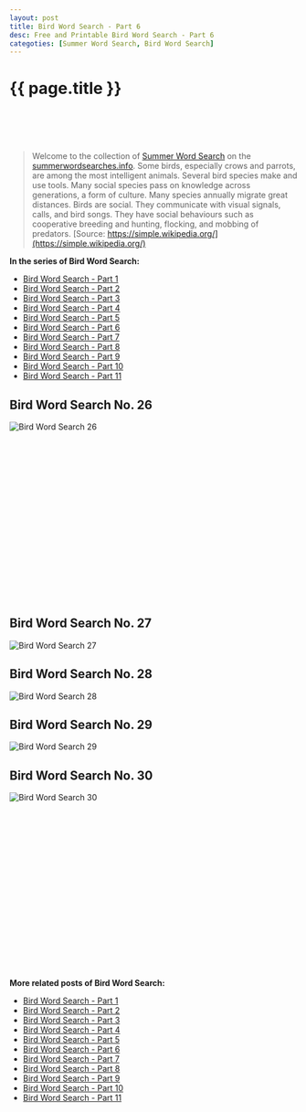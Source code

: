 ```yaml
---
layout: post
title: Bird Word Search - Part 6
desc: Free and Printable Bird Word Search - Part 6
categoties: [Summer Word Search, Bird Word Search]
---
```

{{ page.title }}
================
<script async src="//pagead2.googlesyndication.com/pagead/js/adsbygoogle.js"></script><!-- UnderTitleAds --> <ins class="adsbygoogle" style="display:inline-block;width:468px;height:60px" data-ad-client="ca-pub-6753140515841889" data-ad-slot="4010138290"></ins><script> (adsbygoogle = window.adsbygoogle || []).push({}); </script>

> Welcome to the collection of [Summer Word Search](http://summerwordsearches.info/) on the [summerwordsearches.info](http://summerwordsearches.info/). Some birds, especially crows and parrots, are among the most intelligent animals. Several bird species make and use tools. Many social species pass on knowledge across generations, a form of culture. Many species annually migrate great distances. Birds are social. They communicate with visual signals, calls, and bird songs. They have social behaviours such as cooperative breeding and hunting, flocking, and mobbing of predators. [Source: https://simple.wikipedia.org/](https://simple.wikipedia.org/)

**In the series of Bird Word Search:**

* [Bird Word Search - Part 1](http://summerwordsearches.info/2018/04/24/Bird-Word-Search-part-1.html)
* [Bird Word Search - Part 2](http://summerwordsearches.info/2018/04/24/Bird-Word-Search-part-2.html)
* [Bird Word Search - Part 3](http://summerwordsearches.info/2018/04/24/Bird-Word-Search-part-3.html)
* [Bird Word Search - Part 4](http://summerwordsearches.info/2018/04/24/Bird-Word-Search-part-4.html)
* [Bird Word Search - Part 5](http://summerwordsearches.info/2018/04/24/Bird-Word-Search-part-5.html)
* [Bird Word Search - Part 6](http://summerwordsearches.info/2018/04/24/Bird-Word-Search-part-6.html)
* [Bird Word Search - Part 7](http://summerwordsearches.info/2018/04/24/Bird-Word-Search-part-7.html)
* [Bird Word Search - Part 8](http://summerwordsearches.info/2018/04/24/Bird-Word-Search-part-8.html)
* [Bird Word Search - Part 9](http://summerwordsearches.info/2018/04/24/Bird-Word-Search-part-9.html)
* [Bird Word Search - Part 10](http://summerwordsearches.info/2018/04/24/Bird-Word-Search-part-10.html)
* [Bird Word Search - Part 11](http://summerwordsearches.info/2018/04/24/Bird-Word-Search-part-11.html)

## Bird Word Search No. 26
![Bird Word Search 26](http://summerwordsearches.info/img1/Bird-Word-Search%20(26).jpg "Bird Word Search 26")

<script async src="//pagead2.googlesyndication.com/pagead/js/adsbygoogle.js"></script><!-- Texxtonly --><ins class="adsbygoogle" style="display:inline-block;width:336px;height:280px" data-ad-client="ca-pub-6753140515841889" data-ad-slot="3207852233"></ins><script>(adsbygoogle = window.adsbygoogle || []).push({}); </script>

## Bird Word Search No. 27
![Bird Word Search 27](http://summerwordsearches.info/img1/Bird-Word-Search%20(27).jpg "Bird Word Search 27")

## Bird Word Search No. 28
![Bird Word Search 28](http://summerwordsearches.info/img1/Bird-Word-Search%20(28).jpg "Bird Word Search 28")

## Bird Word Search No. 29
![Bird Word Search 29](http://summerwordsearches.info/img1/Bird-Word-Search%20(29).jpg "Bird Word Search 29")

## Bird Word Search No. 30
![Bird Word Search 30](http://summerwordsearches.info/img1/Bird-Word-Search%20(30).jpg "Bird Word Search 30")

<script async src="//pagead2.googlesyndication.com/pagead/js/adsbygoogle.js"></script><!-- Texxtonly --><ins class="adsbygoogle" style="display:inline-block;width:336px;height:280px" data-ad-client="ca-pub-6753140515841889" data-ad-slot="3207852233"></ins><script>(adsbygoogle = window.adsbygoogle || []).push({}); </script>

**More related posts of Bird Word Search:**

* [Bird Word Search - Part 1](http://summerwordsearches.info/2018/04/24/Bird-Word-Search-part-1.html)
* [Bird Word Search - Part 2](http://summerwordsearches.info/2018/04/24/Bird-Word-Search-part-2.html)
* [Bird Word Search - Part 3](http://summerwordsearches.info/2018/04/24/Bird-Word-Search-part-3.html)
* [Bird Word Search - Part 4](http://summerwordsearches.info/2018/04/24/Bird-Word-Search-part-4.html)
* [Bird Word Search - Part 5](http://summerwordsearches.info/2018/04/24/Bird-Word-Search-part-5.html)
* [Bird Word Search - Part 6](http://summerwordsearches.info/2018/04/24/Bird-Word-Search-part-6.html)
* [Bird Word Search - Part 7](http://summerwordsearches.info/2018/04/24/Bird-Word-Search-part-7.html)
* [Bird Word Search - Part 8](http://summerwordsearches.info/2018/04/24/Bird-Word-Search-part-8.html)
* [Bird Word Search - Part 9](http://summerwordsearches.info/2018/04/24/Bird-Word-Search-part-9.html)
* [Bird Word Search - Part 10](http://summerwordsearches.info/2018/04/24/Bird-Word-Search-part-10.html)
* [Bird Word Search - Part 11](http://summerwordsearches.info/2018/04/24/Bird-Word-Search-part-11.html)

